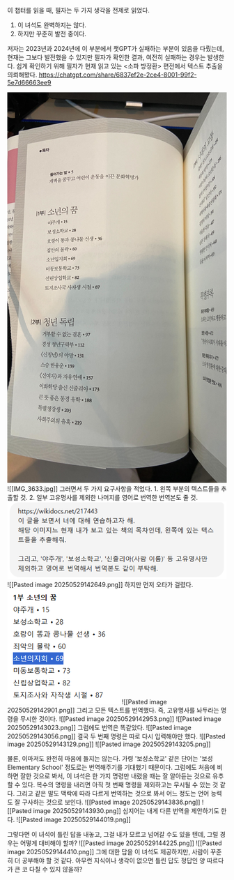 
이 챕터를 읽을 때, 필자는 두 가지 생각을 전제로 읽었다.
1. 이 녀석도 완벽하지는 않다.
2. 하지만 꾸준히 발전 중이다.

저자는 2023년과 2024년에 이 부분에서 챗GPT가 실패하는 부분이 있음을 다뤘는데, 현재는 그보다 발전했을 수 있지만 필자가 확인한 결과, 여전히 실패하는 경우는 발생한다.
쉽게 확인하기 위해 필자가 현재 읽고 있는 <소파 방정환> 편전에서 텍스트 추출을 의뢰해봤다.
https://chatgpt.com/share/6837ef2e-2ce4-8001-99f2-5e7d66663ee9

<img src="/assets/IMG_3633.jpg"/>
![[IMG_3633.jpg]]
그러면서 두 가지 요구사항을 적었다.
1. 왼쪽 부분의 텍스트들을 추출할 것.
2. 일부 고유명사를 제외한 나머지를 영어로 번역한 번역본도 줄 것.
<img src="/assets/Pasted image 20250529142649.png"/>
![[Pasted image 20250529142649.png]]
하지만 먼저 오타가 걸렸다.
<img src="Pasted image 20250529142901.png"/>
![[Pasted image 20250529142901.png]]
그리고 모든 텍스트를 번역했다. 즉, 고유명사를 놔두라는 명령을 무시한 것이다.
![[Pasted image 20250529142953.png]]
![[Pasted image 20250529143023.png]]
그럼에도 번역은 똑같았다.
![[Pasted image 20250529143056.png]]
결국 두 번째 명령은 따로 다시 입력해야만 했다.
![[Pasted image 20250529143129.png]]
![[Pasted image 20250529143205.png]]

물론, 이마저도 완전히 마음에 들지는 않는다. 가령 '보성소학교' 같은 단어는 '보성 Elementary School' 정도로는 번역해주기를 기대했기 때문이다. 그럼에도 처음에 비하면 잘한 것으로 봐서, 이 녀석은 한 가지 명령만 내렸을 때는 잘 알아듣는 것으로 유추할 수 있다. 복수의 명령을 내리면 아직 첫 번째 명령을 제외하고는 무시될 수 있는 것 같다.
그리고 같은 말도 맥락에 따라 다르게 번역하는 것으로 봐서 어느 정도는 언어 능력도 잘 구사하는 것으로 보인다.
![[Pasted image 20250529143836.png]]
![[Pasted image 20250529143930.png]]
심지어는 내게 다른 번역을 제안하기도 한다.
![[Pasted image 20250529144019.png]]

그렇다면 이 녀석이 틀린 답을 내놓고, 그걸 내가 모르고 넘어갈 수도 있을 텐데, 그럴 경우는 어떻게 대비해야 할까?
![[Pasted image 20250529144225.png]]
![[Pasted image 20250529144410.png]]
그에 대한 답을 이 녀석도 제공하지만, 사람이 꾸준히 더 공부해야 할 것 같다.
아무런 지식이나 생각이 없으면 틀린 답도 정답인 양 따르다가 큰 코 다칠 수 있지 않을까?